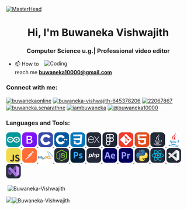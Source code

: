 [![MasterHead](https://media.giphy.com/media/pVGsAWjzvXcZW4ZBTE/giphy.gif)](https://rishavchanda.io)
<h1 align="center">Hi, I'm Buwaneka Vishwajith</h1>
<h3 align="center">Computer Science u.g.| Professional video editor</h3>
<img align="right" alt="Coding" width="400" src="https://media.giphy.com/media/1yld7nW3oQ2IyRubUm/giphy.gif">


- 📫 How to reach me **buwaneka10000@gmail.com**


<h3 align="left">Connect with me:</h3>
<p align="left">
<a href="https://twitter.com/buwanekaonline" target="blank"><img align="center" src="https://raw.githubusercontent.com/rahuldkjain/github-profile-readme-generator/master/src/images/icons/Social/twitter.svg" alt="buwanekaonline" height="30" width="40" /></a>
<a href="https://linkedin.com/in/buwaneka-vishwajith-645378206" target="blank"><img align="center" src="https://raw.githubusercontent.com/rahuldkjain/github-profile-readme-generator/master/src/images/icons/Social/linked-in-alt.svg" alt="buwaneka-vishwajith-645378206" height="30" width="40" /></a>
<a href="https://stackoverflow.com/users/22067867" target="blank"><img align="center" src="https://raw.githubusercontent.com/rahuldkjain/github-profile-readme-generator/master/src/images/icons/Social/stack-overflow.svg" alt="22067867" height="30" width="40" /></a>
<a href="https://fb.com/buwaneka.senarathne" target="blank"><img align="center" src="https://raw.githubusercontent.com/rahuldkjain/github-profile-readme-generator/master/src/images/icons/Social/facebook.svg" alt="buwaneka.senarathne" height="30" width="40" /></a>
<a href="https://instagram.com/iambuwaneka" target="blank"><img align="center" src="https://raw.githubusercontent.com/rahuldkjain/github-profile-readme-generator/master/src/images/icons/Social/instagram.svg" alt="iambuwaneka" height="30" width="40" /></a>
<a href="https://medium.com/@buwaneka10000" target="blank"><img align="center" src="https://raw.githubusercontent.com/rahuldkjain/github-profile-readme-generator/master/src/images/icons/Social/medium.svg" alt="@buwaneka10000" height="30" width="40" /></a>
</p>

<h3 align="left">Languages and Tools:</h3>
<p align="left"> <a href="https://www.arduino.cc/" target="_blank" rel="noreferrer"> 
<img src="https://github.com/tandpfun/skill-icons/raw/main/icons/Arduino.svg" alt="arduino" width="40" height="40"/> </a> <a href="https://getbootstrap.com" target="_blank" rel="noreferrer"> 
<img src="https://github.com/tandpfun/skill-icons/blob/main/icons/Bootstrap.svg" alt="bootstrap" width="40" height="40"/> </a> <a href="https://www.cprogramming.com/" target="_blank" rel="noreferrer"> 
<img src="https://github.com/tandpfun/skill-icons/raw/main/icons/C.svg" alt="c" width="40" height="40"/> </a> <a href="https://www.w3schools.com/cpp/" target="_blank" rel="noreferrer"> 
<img src="https://github.com/tandpfun/skill-icons/raw/main/icons/CPP.svg" alt="cplusplus" width="40" height="40"/> </a> <a href="https://www.w3schools.com/css/" target="_blank" rel="noreferrer"> 
<img src="https://github.com/tandpfun/skill-icons/raw/main/icons/CSS.svg" alt="css3" width="40" height="40"/> </a> <a href="https://expressjs.com" target="_blank" rel="noreferrer">
<img src="https://github.com/tandpfun/skill-icons/raw/main/icons/ExpressJS-Dark.svg" alt="express" width="40" height="40"/> </a> <a href="https://www.figma.com/" target="_blank" rel="noreferrer"> 
<img src="https://github.com/tandpfun/skill-icons/raw/main/icons/Figma-Dark.svg" alt="figma" width="40" height="40"/> </a> <a href="https://git-scm.com/" target="_blank" rel="noreferrer"> 
<img src="https://github.com/tandpfun/skill-icons/raw/main/icons/Git.svg" alt="git" width="40" height="40"/> </a> <a href="https://www.w3.org/html/" target="_blank" rel="noreferrer"> 
<img src="https://github.com/tandpfun/skill-icons/raw/main/icons/HTML.svg" alt="html5" width="40" height="40"/> </a> <a href="https://www.adobe.com/in/products/illustrator.html" target="_blank" rel="noreferrer"> 
<img src="https://github.com/tandpfun/skill-icons/raw/main/icons/Java-Dark.svg" alt="illustrator" width="40" height="40"/> </a> <a href="https://www.java.com" target="_blank" rel="noreferrer"> 
<img src="https://raw.githubusercontent.com/devicons/devicon/master/icons/java/java-original.svg" alt="java" width="40" height="40"/> </a> <a href="https://developer.mozilla.org/en-US/docs/Web/JavaScript" target="_blank" rel="noreferrer"> 
<img src="https://github.com/tandpfun/skill-icons/raw/main/icons/JavaScript.svg" alt="javascript" width="40" height="40"/> </a> <a href="https://www.microsoft.com/en-us/sql-server" target="_blank" rel="noreferrer"> 
<img src="https://github.com/tandpfun/skill-icons/raw/main/icons/Postman.svg" alt="postman" width="40" height="40"/> </a> <a href="https://www.postman.com/" target="_blank" rel="noreferrer"> 
<img src="https://raw.githubusercontent.com/devicons/devicon/master/icons/mysql/mysql-original-wordmark.svg" alt="mysql" width="40" height="40"/> </a> <a href="https://nodejs.org" target="_blank" rel="noreferrer"> 
<img src="https://github.com/tandpfun/skill-icons/raw/main/icons/NodeJS-Dark.svg" alt="nodejs" width="40" height="40"/> </a> <a href="https://www.photoshop.com/en" target="_blank" rel="noreferrer"> 
<img src="https://github.com/tandpfun/skill-icons/raw/main/icons/Photoshop.svg" alt="photoshop" width="40" height="40"/> </a> <a href="https://www.php.net" target="_blank" rel="noreferrer"> 
<img src="https://github.com/tandpfun/skill-icons/raw/main/icons/PHP-Dark.svg" alt="php" width="40" height="40"/> </a> 
<a href="https://www.adobe.com" target="_blank" rel="noreferrer"> <img src="https://github.com/tandpfun/skill-icons/raw/main/icons/AfterEffects.svg" alt="aftereffects" width="40" height="40"/> </a> 
<a href="https://postman.com" target="_blank" rel="noreferrer"> <img src="https://github.com/tandpfun/skill-icons/raw/main/icons/Premiere.svg" alt="premier pro" width="40" height="40"/> </a> 
<a href="https://www.python.org" target="_blank" rel="noreferrer"> 
<img src="https://github.com/tandpfun/skill-icons/raw/main/icons/Python-Dark.svg" alt="python" width="40" height="40"/> </a> <a href="https://reactjs.org/" target="_blank" rel="noreferrer"> 
<img src="https://github.com/tandpfun/skill-icons/raw/main/icons/React-Dark.svg" alt="react" width="40" height="40"/> </a>
<a href="https://code.visualstudio.com/" target="_blank" rel="noreferrer"> <img src="https://github.com/tandpfun/skill-icons/raw/main/icons/VSCode-Dark.svg" alt="vscode" width="40" height="40"/> </a> 
<a href="https://code.visualstudio.com/" target="_blank" rel="noreferrer"> <img src="https://github.com/tandpfun/skill-icons/raw/main/icons/VisualStudio-Dark.svg" alt="visual studio" width="40" height="40"/> </a></p>



<p>&nbsp;<img align="center" src="https://github-readme-stats.vercel.app/api?username=Buwaneka-Vishwajith&show_icons=true&locale=en" alt="Buwaneka-Vishwajith" /></p>

<p><img align="left" src="https://github-readme-stats.vercel.app/api/top-langs?username=Buwaneka-Vishwajith&show_icons=true&locale=en&layout=compact" /></p> 

<p><img align="center" src="https://github-readme-streak-stats.herokuapp.com/?user=Buwaneka-Vishwajith&" alt="Buwaneka-Vishwajith" /></p>





